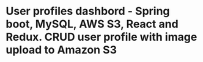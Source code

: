 # User profiles dashbord - Spring boot, MySQL, AWS S3, React and Redux. CRUD user profile with image upload to Amazon S3 #